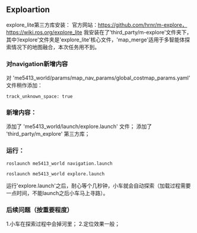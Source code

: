 ## Exploartion
explore_lite第三方库安装：
官方网站：https://github.com/hrnr/m-explore， https://wiki.ros.org/explore_lite
我安装在了'third_party/m-explore'文件夹下，其中‘/explore’文件夹是'explore_lite'核心文件，'map_merge'适用于多智能体探索情况下的地图融合，本次任务用不到。

### 对navigation新增内容
对 'me5413_world/params/map_nav_params/global_costmap_params.yaml' 文件稍作添加：
```
track_unknown_space: true
```

### 新增内容：
添加了 'me5413_world/launch/explore.launch' 文件；
添加了 'third_party/m_explore' 第三方库；

### 运行：
```
roslaunch me5413_world navigation.launch
```
```
roslaunch me5413_world explore.launch
```
运行'explore.launch'之后，耐心等个几秒钟，小车就会自动探索（加载过程需要一点时间，不能launch之后小车马上寻路）。

### 后续问题（按重要程度）
1.小车在探索过程中会掉河里；
2.定位效果一般；